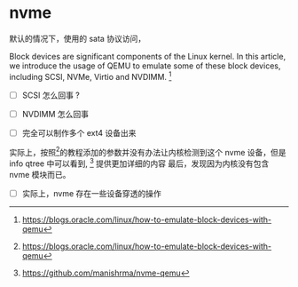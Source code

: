 # nvme

默认的情况下，使用的 sata 协议访问，


Block devices are significant components of the Linux kernel.
In this article, we introduce the usage of QEMU to emulate some of these block devices, including SCSI, NVMe, Virtio and NVDIMM. [^1]

- [ ] SCSI 怎么回事 ?
- [ ] NVDIMM 怎么回事

- [ ] 完全可以制作多个 ext4 设备出来

实际上，按照[^1]的教程添加的参数并没有办法让内核检测到这个 nvme 设备，但是 info qtree 中可以看到, [^2] 提供更加详细的内容
最后，发现因为内核没有包含 nvme 模块而已。

- [ ] 实际上，nvme 存在一些设备穿透的操作

[^1]: https://blogs.oracle.com/linux/how-to-emulate-block-devices-with-qemu
[^2]: https://github.com/manishrma/nvme-qemu
